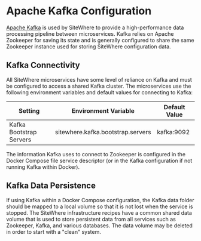 # Apache Kafka Configuration

[Apache Kafka](https://kafka.apache.org/) is used by SiteWhere to provide a
high-performance data processing pipeline between microservices. Kafka relies
on Apache Zookeeper for saving its state and is generally configured to share
the same Zookeeper instance used for storing SiteWhere configuration data.

## Kafka Connectivity

All SiteWhere microservices have some level of reliance on Kafka and must
be configured to access a shared Kafka cluster. The microservices use the
following environment variables and default values for connecting to Kafka:

| Setting                 | Environment Variable              | Default Value |
| ----------------------- | --------------------------------- | ------------- |
| Kafka Bootstrap Servers | sitewhere.kafka.bootstrap.servers | kafka:9092    |

The information Kafka uses to connect to Zookeeper is configured in the Docker
Compose file service descriptor (or in the Kafka configuration if not running
Kafka within Docker).

## Kafka Data Persistence

If using Kafka within a Docker Compose configuration, the Kafka data folder
should be mapped to a local volume so that it is not lost when the service is
stopped. The SiteWhere infrastructure recipes have a common shared data volume
that is used to store persistent data from all services such as Zookeeper,
Kafka, and various databases. The data volume may be deleted in order to start
with a "clean" system.
